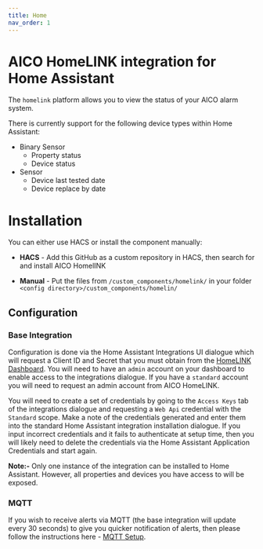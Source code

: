 ```yaml
---
title: Home
nav_order: 1
---
```


# AICO HomeLINK integration for Home Assistant

The `homelink` platform allows you to view the status of your AICO alarm system.

There is currently support for the following device types within Home Assistant:

- Binary Sensor
  - Property status
  - Device status
- Sensor 
  - Device last tested date
  - Device replace by date

# Installation

You can either use HACS or install the component manually:

- **HACS** - Add this GitHub as a custom repository in HACS, then search for and install AICO HomelINK

- **Manual** - Put the files from `/custom_components/homelink/` in your folder `<config directory>/custom_components/homelin/`

## Configuration

### Base Integration
Configuration is done via the Home Assistant Integrations UI dialogue which will request a Client ID and Secret that you must obtain from the [HomeLINK Dashboard](https://dashboard.live.homelync.io/#/pages/admin/integrations). You will need to have an `admin` account on your dashboard to enable access to the integrations dialogue. If you have a `standard` account you will need to request an admin account from AICO HomeLINK. 

You will need to create a set of credentials by going to the `Access Keys` tab of the integrations dialogue and requesting a `Web Api` credential with the `Standard` scope. Make a note of the credentials generated and enter them into the standard Home Assistant integration installation dialogue. If you input incorrect credentials and it fails to authenticate at setup time, then you will likely need to delete the credentials via the Home Assistant Application Credentials and start again. 

**Note:-** Only one instance of the integration can be installed to Home Assistant. However, all properties and devices you have access to will be exposed.

### MQTT
If you wish to receive alerts via MQTT (the base integration will update every 30 seconds) to give you quicker notification of alerts, then please follow the instructions here - [MQTT Setup](mqtt.md#setup-and-configuration).


